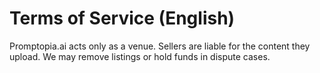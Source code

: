# Terms of Service (English)
Promptopia.ai acts only as a venue. Sellers are liable for the content they upload. We may remove listings or hold funds in dispute cases.
